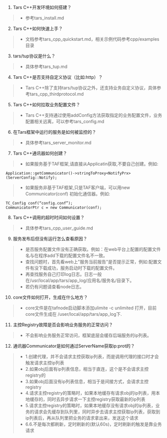 
1. Tars C++开发环境如何搭建？
> * 参考tars_install.md

2. Tars C++如何快速上手？
> * 文档参考tars_cpp_quickstart.md，相关示例代码参考cpp/examples目录

3. tars/tup协议是什么？
> * 具体参考tars_tup.md

4. Tars C++是否支持自定义协议（比如:http）？
> * Tars C++除了支持tars/tup协议之外，还支持业务自定义协议，具体参考tars_cpp_thirdprotocol.md

5. Tars C++如何拉取业务配置文件？
> * Tars C++支持通过使用addConfig方法获取指定的业务配置文件，业务配置相关远离，可以参考tars_config.md

6. 在Tars框架中运行的服务是如何被监控的？
> * 具体参考tars_server_monitor.md

7. Tars C++通讯器如何创建？
> * 如果服务基于TAF框架,请直接从Applicatin获取,不要自己创建。例如: 
```
Application::getCommunicator()->stringToProxy<NotifyPrx>(ServerConfig::Notify);
```
> * 如果服务非基于TAF框架,只是TAF客户端，可以用new Communicator(conf) 初始化通信器。例如:
``` 
TC_Config conf(“config.conf”);
CommunicatorPtr c = new Communicator(conf);
```

8. Tars C++调用的超时时间如何设置？
> * 具体参考tars_cpp_user_guide.md

9. 服务发布后但没有运行怎么查看原因？
> * 是否服务配置文件没有正确获取。例如：在web平台上配置的配置文件名与在程序add下载的配置文件名不一致。
> * 查找问题时，首先看web上"服务当前报告"是否提示正常，例如:配置文件有没下载成功，服务启动时下载的配置文件。
> * 再查找服务自己打印log日志。日志一般在/usr/local/app/tars/app_log/应用名/服务名/目录下。
> * 若仍有问题请查看node日志。

10. core文件如何打开，生成在什么地方？
> * core文件是在tafnode启动脚本添加ulimite -c unlimited 打开，目前core文件生成在 /user/local/app/tars/app_log下.

11. 主控Registry故障是否会影响业务服务的正常访问？
> * 不会影响业务服务正常访问，框架底层会缓存后端服务的ip列表。

12. 通讯器Communicator是如何通过ServerName获取ip:prot的？
> * 1.创建代理，并不会请求主控获取ip列表，而是调用代理的接口时才会触发请求主控ip列表
> * 2.如果obj后面有ip列表信息，相当于直连，这个是不会请求主控registry的
> * 3.如果obj后面没有ip列表信息，相当于是间接方式，会请求主控registry
> * 4.请求主控registry的策略时，如果本地缓存有请求obj的ip列表，用本地缓存的，同时去异步请求一下主控registry获取最新的ip列表
> * 5.请求主控registry的策略时，如果本地缓存没有请求obj的ip列表，业务的请求会先缓存到队列里，同时异步去请求主控获取ip列表，获取到ip列表后，再从队列里把业务的请求拿出来，发送这个请求
> * 6.6.不是每次都刷新，定时刷新的(默认60s)，定时刷新的触发是靠业务请求
